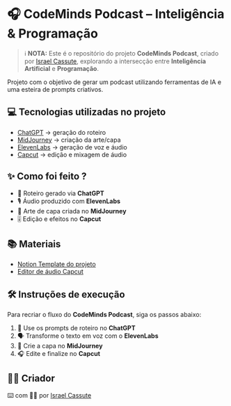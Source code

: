 
# 🎧 CodeMinds Podcast – Inteligência & Programação

> ℹ️ **NOTA:** Este é o repositório do projeto **CodeMinds Podcast**, criado por [Israel Cassute](https://github.com/Israzuba0023), explorando a intersecção entre **Inteligência Artificial** e **Programação**.

Projeto com o objetivo de gerar um podcast utilizando ferramentas de IA e uma esteira de prompts criativos.

## 💻 Tecnologias utilizadas no projeto

- [ChatGPT](https://chat.openai.com/) → geração do roteiro  
- [MidJourney](https://www.midjourney.com/app/) → criação da arte/capa  
- [ElevenLabs](https://beta.elevenlabs.io/) → geração de voz e áudio  
- [Capcut](https://www.capcut.com/pt-br/) → edição e mixagem de áudio  

## ✨ Como foi feito ?

- 📜 Roteiro gerado via **ChatGPT**  
- 🎙️ Áudio produzido com **ElevenLabs**  
- 🎨 Arte de capa criada no **MidJourney**  
- 🎚️ Edição e efeitos no **Capcut**  

## 📚 Materiais

- [Notion Template do projeto](https://helpful-jump-17b.notion.site/PAS-Podcast-AI-Studio-210489e15d7a4a73b743bb159e45d06f?pvs=4)  
- [Editor de áudio Capcut](https://www.capcut.com/editor)  

## 🛠️ Instruções de execução

Para recriar o fluxo do **CodeMinds Podcast**, siga os passos abaixo:

1. 🤖 Use os prompts de roteiro no **ChatGPT**  
2. 🗣️ Transforme o texto em voz com o **ElevenLabs**  
3. 🎨 Crie a capa no **MidJourney**  
4. 🎧 Edite e finalize no **Capcut**  

## 👨‍💻 Criador
⌨️ com 💙💜 por [Israel Cassute](https://github.com/Israzuba0023)

